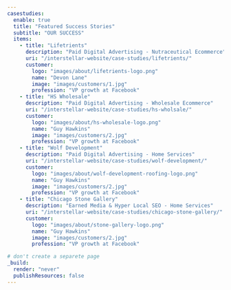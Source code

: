 ```yaml
---
casestudies:
  enable: true
  title: "Featured Success Stories"
  subtitle: "OUR SUCCESS"
  items:
    - title: "Lifetrients"
      description: "Paid Digital Advertising - Nutraceutical Ecommerce"
      uri: "/interstellar-website/case-studies/lifetrients/"
      customer:
        logo: "images/about/lifetrients-logo.png"
        name: "Devon Lane"
        image: "images/customers/1.jpg"
        profession: "VP growth at Facebook"
    - title: "HS Wholesale"
      description: "Paid Digital Advertising - Wholesale Ecommerce"
      uri: "/interstellar-website/case-studies/hs-wholsale/"
      customer:
        logo: "images/about/hs-wholesale-logo.png"
        name: "Guy Hawkins"
        image: "images/customers/2.jpg"
        profession: "VP growth at Facebook"
    - title: "Wolf Development"
      description: "Paid Digital Advertising - Home Services"
      uri: "/interstellar-website/case-studies/wolf-development/"
      customer:
        logo: "images/about/wolf-development-roofing-logo.png"
        name: "Guy Hawkins"
        image: "images/customers/2.jpg"
        profession: "VP growth at Facebook"
    - title: "Chicago Stone Gallery"
      description: "Earned Media & Hyper Local SEO - Home Services"
      uri: "/interstellar-website/case-studies/chicago-stone-gallery/"
      customer:
        logo: "images/about/stone-gallery-logo.png"
        name: "Guy Hawkins"
        image: "images/customers/2.jpg"
        profession: "VP growth at Facebook"

# don't create a separete page
_build:
  render: "never"
  publishResources: false
---
```

